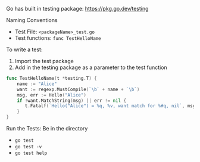 Go has built in testing package: https://pkg.go.dev/testing

Naming Conventions 
- Test File: `<packageName>_test.go`
- Test functions: `func TestHelloName`

To write a test: 
1. Import the test package 
2. Add in the testing package as a parameter to the test function 

```go
func TestHelloName(t *testing.T) {  
    name := "Alice"  
    want := regexp.MustCompile(`\b` + name + `\b`)  
    msg, err := Hello("Alice")  
    if !want.MatchString(msg) || err != nil {  
       t.Fatalf(`Hello("Alice") = %q, %v, want match for %#q, nil`, msg, err, want)  
    }  
}
```

Run the Tests: Be in the directory 
- `go test`
- `go test -v`
- `go test help`

